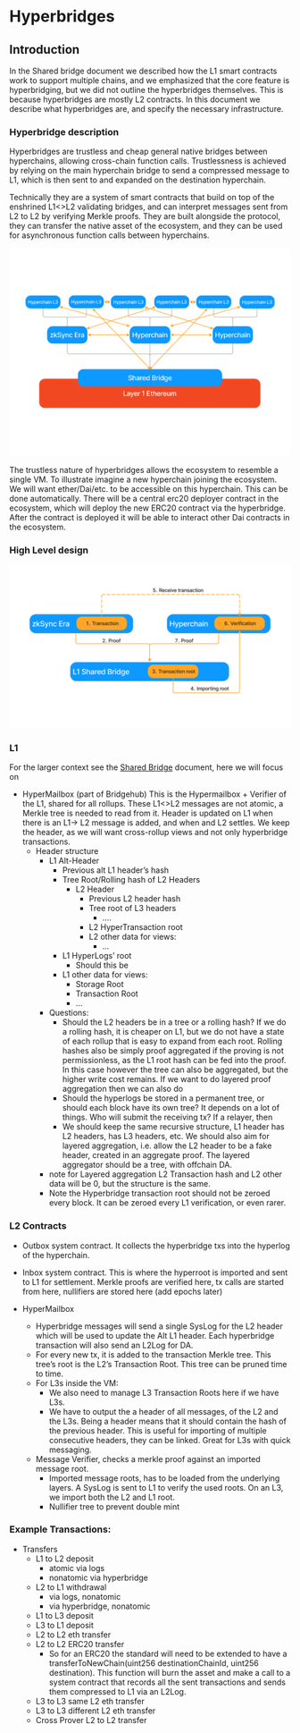 # Hyperbridges

## Introduction

In the Shared bridge document we described how the L1 smart contracts work to support multiple chains, and we emphasized
that the core feature is hyperbridging, but we did not outline the hyperbridges themselves. This is because hyperbridges
are mostly L2 contracts. In this document we describe what hyperbridges are, and specify the necessary infrastructure.


### Hyperbridge description

Hyperbridges are trustless and cheap general native bridges between hyperchains, allowing cross-chain function calls.
Trustlessness is achieved by relying on the main hyperchain bridge to send a compressed message to L1, which is then
sent to and expanded on the destination hyperchain.

Technically they are a system of smart contracts that build on top of the enshrined L1<>L2 validating bridges, and can
interpret messages sent from L2 to L2 by verifying Merkle proofs. They are built alongside the protocol, they can
transfer the native asset of the ecosystem, and they can be used for asynchronous function calls between hyperchains.

![Hyperbridges](./img/hyperbridges.png)

The trustless nature of hyperbridges allows the ecosystem to resemble a single VM. To illustrate imagine a new
hyperchain joining the ecosystem. We will want ether/Dai/etc. to be accessible on this hyperchain. This can be done
automatically. There will be a central erc20 deployer contract in the ecosystem, which will deploy the new ERC20
contract via the hyperbridge. After the contract is deployed it will be able to interact other Dai contracts in the
ecosystem.

### High Level design

![Hyperbridging](./img/hyperbridging.png)

### L1

For the larger context see the [Shared Bridge](./1_shared_bridge.md) document, here we will focus on 
- HyperMailbox (part of Bridgehub)
  This is the Hypermailbox + Verifier of the L1, shared for all rollups.
  These L1<>L2 messages are not atomic, a Merkle tree is needed to read from it.
  Header is updated on L1 when there is an L1→ L2 message is added, and when and L2 settles. We keep the header, as we
  will want cross-rollup views and not only hyperbridge transactions.
  - Header structure
    - L1 Alt-Header
      - Previous alt L1 header’s hash
      - Tree Root/Rolling hash of L2 Headers
        - L2 Header
          - Previous L2 header hash
          - Tree root of L3 headers
            - ….
          - L2 HyperTransaction root
          - L2 other data for views:
            - …
      - L1 HyperLogs’ root
        - Should this be
      - L1 other data for views:
        - Storage Root
        - Transaction Root
        - …
    - Questions:
      - Should the L2 headers be in a tree or a rolling hash?
        If we do a rolling hash, it is cheaper on L1, but we do not have a state of each rollup that is easy to expand
        from each root.
        Rolling hashes also be simply proof aggregated if the proving is not permissionless, as the L1 root hash can be
        fed into the proof. In this case however the tree can also be aggregated, but the higher write cost remains.
        If we want to do layered proof aggregation then we can also do
      - Should the hyperlogs be stored in a permanent tree, or should each block have its own tree?
        It depends on a lot of things. Who will submit the receiving tx? If a relayer, then
      - We should keep the same recursive structure, L1 header has L2 headers, has L3 headers, etc. We should also aim
        for layered aggregation, i.e. allow the L2 header to be a fake header, created in an aggregate proof. The
        layered aggregator should be a tree, with offchain DA.
    - note for Layered aggregation L2 Transaction hash and L2 other data will be 0, but the structure is the same.
    - Note the Hyperbridge transaction root should not be zeroed every block. It can be zeroed every L1 verification, or
      even rarer.

### L2 Contracts

- Outbox system contract. It collects the hyperbridge txs into the hyperlog of the hyperchain.
- Inbox system contract. This is where the hyperroot is imported and sent to L1 for settlement. Merkle proofs are
  verified here, tx calls are started from here, nullifiers are stored here (add epochs later)


- HyperMailbox
  - Hyperbridge messages will send a single SysLog for the L2 header which will be used to update the Alt L1 header.
    Each hyperbridge transaction will also send an L2Log for DA.
  - For every new tx, it is added to the transaction Merkle tree. This tree’s root is the L2’s Transaction Root. This
    tree can be pruned time to time.
  - For L3s inside the VM:
    - We also need to manage L3 Transaction Roots here if we have L3s.
    - We have to output the a header of all messages, of the L2 and the L3s. Being a header means that it should contain
      the hash of the previous header. This is useful for importing of multiple consecutive headers, they can be linked.
      Great for L3s with quick messaging.
  - Message Verifier, checks a merkle proof against an imported message root.
    - Imported message roots, has to be loaded from the underlying layers. A SysLog is sent to L1 to verify the used
      roots. On an L3, we import both the L2 and L1 root.
    - Nullifier tree to prevent double mint

### Example Transactions:

- Transfers
  - L1 to L2 deposit
    - atomic via logs
    - nonatomic via hyperbridge
  - L2 to L1 withdrawal
    - via logs, nonatomic
    - via hyperbridge, nonatomic
  - L1 to L3 deposit
  - L3 to L1 deposit
  - L2 to L2 eth transfer
  - L2 to L2 ERC20 transfer
    - So for an ERC20 the standard will need to be extended to have a transferToNewChain(uint256 destinationChainId,
      uint256 destination). This function will burn the asset and make a call to a system contract that records all the
      sent transactions and sends them compressed to L1 via an L2Log.
  - L3 to L3 same L2 eth transfer
  - L3 to L3 different L2 eth transfer
  - Cross Prover L2 to L2 transfer